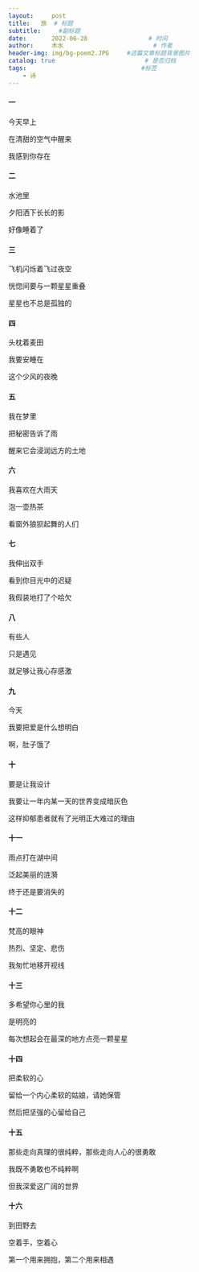```yaml
---
layout:     post                       
title:   旅  # 标题
subtitle:     #副标题
date:       2022-06-28                 # 时间
author:     木水                         # 作者
header-img: img/bg-poem2.JPG     #这篇文章标题背景图片
catalog: true                         # 是否归档
tags:                                #标签
    - 诗
---
```


#### 一
今天早上

在清甜的空气中醒来

我感到你存在

#### 二
水池里

夕阳洒下长长的影

好像睡着了

#### 三
飞机闪烁着飞过夜空

恍惚间要与一颗星星重叠

星星也不总是孤独的

#### 四
头枕着麦田

我要安睡在

这个少风的夜晚

#### 五
我在梦里

把秘密告诉了雨

醒来它会浸润远方的土地

#### 六
我喜欢在大雨天

泡一壶热茶

看窗外狼狈起舞的人们

#### 七
我伸出双手

看到你目光中的迟疑

我假装地打了个哈欠

#### 八
有些人

只是遇见

就足够让我心存感激

#### 九
今天

我要把爱是什么想明白

啊，肚子饿了

#### 十
要是让我设计

我要让一年内某一天的世界变成暗灰色

这样抑郁患者就有了光明正大难过的理由

#### 十一
雨点打在湖中间

泛起美丽的涟漪

终于还是要消失的

#### 十二
梵高的眼神

热烈、坚定、悲伤

我匆忙地移开视线

#### 十三
多希望你心里的我

是明亮的

每次想起会在最深的地方点亮一颗星星

#### 十四
把柔软的心

留给一个内心柔软的姑娘，请她保管

然后把坚强的心留给自己

#### 十五
那些走向真理的很纯粹，那些走向人心的很勇敢

我既不勇敢也不纯粹啊

但我深爱这广阔的世界

#### 十六
到田野去

空着手，空着心

第一个用来拥抱，第二个用来相遇



